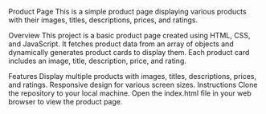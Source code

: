 Product Page
This is a simple product page displaying various products with their images, titles, descriptions, prices, and ratings.

Overview
This project is a basic product page created using HTML, CSS, and JavaScript. It fetches product data from an array of objects and dynamically generates product cards to display them. Each product card includes an image, title, description, price, and rating.

Features
Display multiple products with images, titles, descriptions, prices, and ratings.
Responsive design for various screen sizes.
Instructions
Clone the repository to your local machine.
Open the index.html file in your web browser to view the product page.

